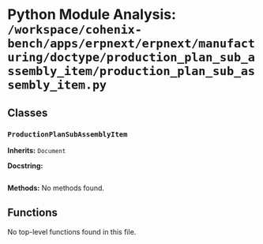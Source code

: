 # Python Module Analysis: `/workspace/cohenix-bench/apps/erpnext/erpnext/manufacturing/doctype/production_plan_sub_assembly_item/production_plan_sub_assembly_item.py`

## Classes

### `ProductionPlanSubAssemblyItem`
**Inherits:** `Document`


**Docstring:**
```

```

**Methods:**
No methods found.




## Functions

No top-level functions found in this file.
